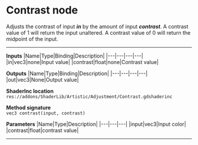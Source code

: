 # Contrast node
Adjusts the contrast of input <b><i>in</i></b> by the amount of input <b><i>contrast</i></b>. A contrast value of 1 will return the input unaltered. A contrast value of 0 will return the midpoint of the input.
<hr>

**Inputs**
|Name|Type|Binding|Description|
|---|---|---|---|
|in|vec3|none|Input value|
|contrast|float|none|Contrast value|
  
**Outputs**
|Name|Type|Binding|Description|
|---|---|---|---|
|out|vec3|None|Output value|

**ShaderInc location**
<br>`res://addons/ShaderLib/Artistic/Adjustment/Contrast.gdshaderinc`

**Method signature**
<br>`vec3 contrast(input, contrast)`

**Parameters**
|Name|Type|Description|
|---|---|---|
|input|vec3|Input color|
|contrast|float|contrast value|
___
